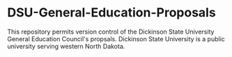 # DSU-General-Education-Proposals

This repository permits version control of the Dickinson State University General Education Council's propsals. Dickinson State University is a public university serving western North Dakota.  
